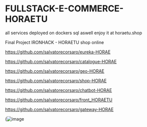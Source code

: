 # FULLSTACK-E-COMMERCE-HORAETU


all services deployed on dockers sql aswell enjoy it at horaetu.shop

Final Project IRONHACK - HORAETU shop online

https://github.com/salvatorecorsaro/eureka-HORAE

https://github.com/salvatorecorsaro/catalogue-HORAE

https://github.com/salvatorecorsaro/geo-HORAE

https://github.com/salvatorecorsaro/shop-HORAE

https://github.com/salvatorecorsaro/chatbot-HORAE

https://github.com/salvatorecorsaro/front_HORAETU

https://github.com/salvatorecorsaro/gateway-HORAE

(![image](https://user-images.githubusercontent.com/55556636/111147577-ee01ab80-858a-11eb-94d5-c18c6df430ca.png)

